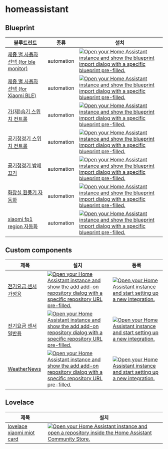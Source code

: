 ﻿# homeassistant
 
 ## Blueprint

| 블루트린트 | 종류 | 설치 |
| -- | -- | -- |
| [체중 별 사용자 선택 (for ble monitor)](https://github.com/dugurs/homeassistant/tree/main/blueprints/automation/bodyscale_user_selector) | automation | [![Open your Home Assistant instance and show the blueprint import dialog with a specific blueprint pre-filled.](https://my.home-assistant.io/badges/blueprint_import.svg)](https://my.home-assistant.io/redirect/blueprint_import/?blueprint_url=https%3A%2F%2Fgithub.com%2Fdugurs%2Fhomeassistant%2Fblob%2Fmain%2Fblueprints%2Fautomation%2Fbodyscale_user_selector%2Fbodyscale_user_selector_ble-monitor.yaml) |
| [체중 별 사용자 선택 (for Xiaomi BLE)](https://github.com/dugurs/homeassistant/tree/main/blueprints/automation/bodyscale_user_selector) | automation | [![Open your Home Assistant instance and show the blueprint import dialog with a specific blueprint pre-filled.](https://my.home-assistant.io/badges/blueprint_import.svg)](https://my.home-assistant.io/redirect/blueprint_import/?blueprint_url=https%3A%2F%2Fgithub.com%2Fdugurs%2Fhomeassistant%2Fblob%2Fmain%2Fblueprints%2Fautomation%2Fbodyscale_user_selector%2Fbodyscale_user_selector_xiaomi-ble.yaml) |
| [가(제)습기 스위치 컨트롤](https://github.com/dugurs/homeassistant/tree/main/blueprints/automation/humidifier_switch_control) | automation | [![Open your Home Assistant instance and show the blueprint import dialog with a specific blueprint pre-filled.](https://my.home-assistant.io/badges/blueprint_import.svg)](https://my.home-assistant.io/redirect/blueprint_import/?blueprint_url=https%3A%2F%2Fgithub.com%2Fdugurs%2Fhomeassistant%2Fblob%2Fmain%2Fblueprints%2Fautomation%2Fhumidifier_switch_control%2Fhumidifier_switch_control.yaml) |
| [공기청정기 스위치 컨트롤](https://github.com/dugurs/homeassistant/tree/main/blueprints/automation/airpurifier_switch_control) | automation | [![Open your Home Assistant instance and show the blueprint import dialog with a specific blueprint pre-filled.](https://my.home-assistant.io/badges/blueprint_import.svg)](https://my.home-assistant.io/redirect/blueprint_import/?blueprint_url=https%3A%2F%2Fgithub.com%2Fdugurs%2Fhomeassistant%2Fblob%2Fmain%2Fblueprints%2Fautomation%2Fairpurifier_switch_control%2Fairpurifier_switch_control.yaml) |
| [공기청정기 밤에 끄기](https://github.com/dugurs/homeassistant/tree/main/blueprints/automation/airpurifier_night_off) | automation | [![Open your Home Assistant instance and show the blueprint import dialog with a specific blueprint pre-filled.](https://my.home-assistant.io/badges/blueprint_import.svg)](https://my.home-assistant.io/redirect/blueprint_import/?blueprint_url=https%3A%2F%2Fgithub.com%2Fdugurs%2Fhomeassistant%2Fblob%2Fmain%2Fblueprints%2Fautomation%2Fairpurifier_night_off%2Fairpurifier_night_off.yaml) |
| [화장실 환풍기 자동화](https://github.com/dugurs/homeassistant/tree/main/blueprints/automation/toilet_fan_auto2) | automation | [![Open your Home Assistant instance and show the blueprint import dialog with a specific blueprint pre-filled.](https://my.home-assistant.io/badges/blueprint_import.svg)](https://my.home-assistant.io/redirect/blueprint_import/?blueprint_url=https%3A%2F%2Fgithub.com%2Fdugurs%2Fhomeassistant%2Fblob%2Fmain%2Fblueprints%2Fautomation%2Ftoilet_fan_auto2%2Ftoilet_fan_auto2.yaml) |
| [xiaomi fp1 region 자동화](https://github.com/dugurs/homeassistant/tree/main/blueprints/automation/xiaomi_fp1_region) | automation | [![Open your Home Assistant instance and show the blueprint import dialog with a specific blueprint pre-filled.](https://my.home-assistant.io/badges/blueprint_import.svg)](https://my.home-assistant.io/redirect/blueprint_import/?blueprint_url=https%3A%2F%2Fgithub.com%2Fdugurs%2Fhomeassistant%2Fblob%2Fmain%2Fblueprints%2Fautomation%2Fxiaomi_fp1_region%2Fxiaomi_fp1_region.yaml) |


## Custom components

| 제목 | 설치 | 등록 |
| -- | -- | -- | 
| [전기요금 센서 가정용](https://github.com/dugurs/kwh_to_won) | [![Open your Home Assistant instance and show the add add-on repository dialog with a specific repository URL pre-filled.](https://my.home-assistant.io/badges/supervisor_add_addon_repository.svg)](https://my.home-assistant.io/redirect/supervisor_add_addon_repository/?repository_url=https%3A%2F%2Fgithub.com%2Fdugurs%2Fkwh_to_won) | [![Open your Home Assistant instance and start setting up a new integration.](https://my.home-assistant.io/badges/config_flow_start.svg)](https://my.home-assistant.io/redirect/config_flow_start/?domain=kwh_to_won) |
| [전기요금 센서 일반용](https://github.com/dugurs/kwh_to_won_general) | [![Open your Home Assistant instance and show the add add-on repository dialog with a specific repository URL pre-filled.](https://my.home-assistant.io/badges/supervisor_add_addon_repository.svg)](https://my.home-assistant.io/redirect/supervisor_add_addon_repository/?repository_url=https%3A%2F%2Fgithub.com%2Fdugurs%2Fkwh_to_won_general) | [![Open your Home Assistant instance and start setting up a new integration.](https://my.home-assistant.io/badges/config_flow_start.svg)](https://my.home-assistant.io/redirect/config_flow_start/?domain=kwh_to_won_general) |
| [WeatherNews](https://github.com/dugurs/ha-weathernews) | [![Open your Home Assistant instance and show the add add-on repository dialog with a specific repository URL pre-filled.](https://my.home-assistant.io/badges/supervisor_add_addon_repository.svg)](https://my.home-assistant.io/redirect/supervisor_add_addon_repository/?repository_url=https%3A%2F%2Fgithub.com%2Fdugurs%2Fha-weathernews) | [![Open your Home Assistant instance and start setting up a new integration.](https://my.home-assistant.io/badges/config_flow_start.svg)](https://my.home-assistant.io/redirect/config_flow_start/?domain=weathernews) |


## Lovelace

| 제목 | 설치 |
| -- | -- |
| [lovelace xiaomi miot card](https://github.com/dugurs/lovelace-fan-xiaomi-miot) | [![Open your Home Assistant instance and open a repository inside the Home Assistant Community Store.](https://my.home-assistant.io/badges/hacs_repository.svg)](https://my.home-assistant.io/redirect/hacs_repository/?owner=%EB%8B%A4%EC%9D%80+%EC%95%84%EB%B9%A0&category=Lovelace&repository=https%3A%2F%2Fgithub.com%2Fdugurs%2Flovelace-fan-xiaomi-miot) |
